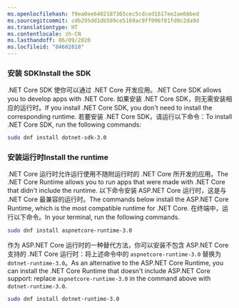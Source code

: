 ```yaml
---
ms.openlocfilehash: f9ea0ee6402187365cec5cdced1617ee2ae66bed
ms.sourcegitcommit: cdb295dd1db589ce5169ac9ff096f01fd0c2da9d
ms.translationtype: HT
ms.contentlocale: zh-CN
ms.lasthandoff: 06/09/2020
ms.locfileid: "84602818"
---
```


### <a name="install-the-sdk"></a><span data-ttu-id="796e9-101">安装 SDK</span><span class="sxs-lookup"><span data-stu-id="796e9-101">Install the SDK</span></span>

<span data-ttu-id="796e9-102">.NET Core SDK 使你可以通过 .NET Core 开发应用。</span><span class="sxs-lookup"><span data-stu-id="796e9-102">.NET Core SDK allows you to develop apps with .NET Core.</span></span> <span data-ttu-id="796e9-103">如果安装 .NET Core SDK，则无需安装相应的运行时。</span><span class="sxs-lookup"><span data-stu-id="796e9-103">If you install .NET Core SDK, you don't need to install the corresponding runtime.</span></span> <span data-ttu-id="796e9-104">若要安装 .NET Core SDK，请运行以下命令：</span><span class="sxs-lookup"><span data-stu-id="796e9-104">To install .NET Core SDK, run the following commands:</span></span>

```bash
sudo dnf install dotnet-sdk-3.0
```

### <a name="install-the-runtime"></a><span data-ttu-id="796e9-105">安装运行时</span><span class="sxs-lookup"><span data-stu-id="796e9-105">Install the runtime</span></span>

<span data-ttu-id="796e9-106">.NET Core 运行时允许运行使用不随附运行时的 .NET Core 所开发的应用。</span><span class="sxs-lookup"><span data-stu-id="796e9-106">The .NET Core Runtime allows you to run apps that were made with .NET Core that didn't include the runtime.</span></span> <span data-ttu-id="796e9-107">以下命令安装 ASP.NET Core 运行时，这是与 .NET Core 最兼容的运行时。</span><span class="sxs-lookup"><span data-stu-id="796e9-107">The commands below install the ASP.NET Core Runtime, which is the most compatible runtime for .NET Core.</span></span> <span data-ttu-id="796e9-108">在终端中，运行以下命令。</span><span class="sxs-lookup"><span data-stu-id="796e9-108">In your terminal, run the following commands.</span></span>

```bash
sudo dnf install aspnetcore-runtime-3.0
```

<span data-ttu-id="796e9-109">作为 ASP.NET Core 运行时的一种替代方法，你可以安装不包含 ASP.NET Core 支持的 .NET Core 运行时：将上述命令中的 `aspnetcore-runtime-3.0` 替换为 `dotnet-runtime-3.0`。</span><span class="sxs-lookup"><span data-stu-id="796e9-109">As an alternative to the ASP.NET Core Runtime, you can install the .NET Core Runtime that doesn't include ASP.NET Core support: replace `aspnetcore-runtime-3.0` in the command above with `dotnet-runtime-3.0`.</span></span>

```bash
sudo dnf install dotnet-runtime-3.0
```
